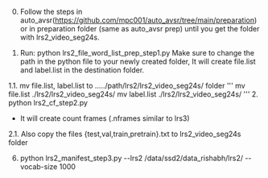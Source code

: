 0. Follow the steps in auto_avsr(https://github.com/mpc001/auto_avsr/tree/main/preparation) or in preparation folder (same as auto_avsr prep) until you get the folder with lrs2_video_seg24s.


1. Run: python lrs2_file_word_list_prep_step1.py 
Make sure to change the path in the python file to your newly created folder, It will create file.list and label.list in the destination folder. 

1.1. mv file.list, label.list to ...../path/lrs2/lrs2_video_seg24s/ folder
'''
mv file.list ./lrs2/lrs2_video_seg24s/
mv label.list ./lrs2/lrs2_video_seg24s/
'''
2.  python lrs2_cf_step2.py
- It will create count frames (.nframes similar to lrs3)

2.1. Also copy the files {test,val,train,pretrain}.txt to lrs2_video_seg24s folder

6. python lrs2_manifest_step3.py --lrs2 /data/ssd2/data_rishabh/lrs2/ --vocab-size 1000


